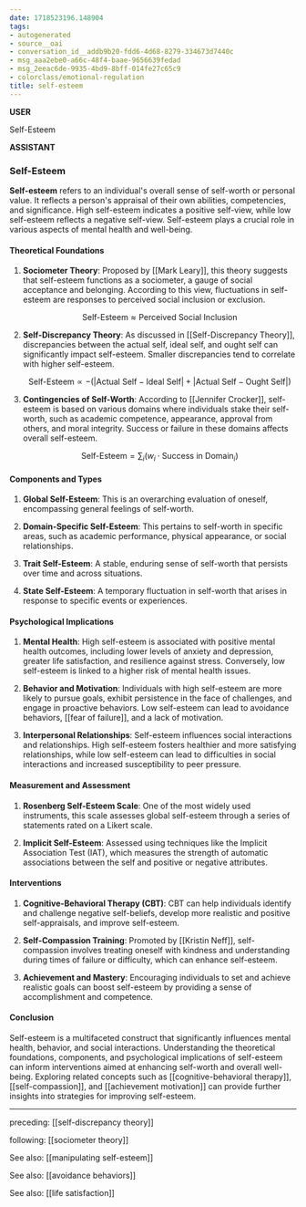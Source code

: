 ```yaml
---
date: 1718523196.148904
tags:
- autogenerated
- source__oai
- conversation_id__addb9b20-fdd6-4d68-8279-334673d7440c
- msg_aaa2ebe0-a66c-48f4-baae-9656639fedad
- msg_2eeac6de-9935-4bd9-8bff-014fe27c65c9
- colorclass/emotional-regulation
title: self-esteem
---
```


**USER**

Self-Esteem


**ASSISTANT**

### Self-Esteem

**Self-esteem** refers to an individual's overall sense of self-worth or personal value. It reflects a person's appraisal of their own abilities, competencies, and significance. High self-esteem indicates a positive self-view, while low self-esteem reflects a negative self-view. Self-esteem plays a crucial role in various aspects of mental health and well-being.

#### Theoretical Foundations

1. **Sociometer Theory**: Proposed by [[Mark Leary]], this theory suggests that self-esteem functions as a sociometer, a gauge of social acceptance and belonging. According to this view, fluctuations in self-esteem are responses to perceived social inclusion or exclusion.

   $$ \text{Self-Esteem} \approx \text{Perceived Social Inclusion} $$

2. **Self-Discrepancy Theory**: As discussed in [[Self-Discrepancy Theory]], discrepancies between the actual self, ideal self, and ought self can significantly impact self-esteem. Smaller discrepancies tend to correlate with higher self-esteem.

   $$ \text{Self-Esteem} \propto - (|\text{Actual Self} - \text{Ideal Self}| + |\text{Actual Self} - \text{Ought Self}|) $$

3. **Contingencies of Self-Worth**: According to [[Jennifer Crocker]], self-esteem is based on various domains where individuals stake their self-worth, such as academic competence, appearance, approval from others, and moral integrity. Success or failure in these domains affects overall self-esteem.

   $$ \text{Self-Esteem} = \sum_{i} (w_i \cdot \text{Success in Domain}_i) $$

#### Components and Types

1. **Global Self-Esteem**: This is an overarching evaluation of oneself, encompassing general feelings of self-worth.

2. **Domain-Specific Self-Esteem**: This pertains to self-worth in specific areas, such as academic performance, physical appearance, or social relationships. 

3. **Trait Self-Esteem**: A stable, enduring sense of self-worth that persists over time and across situations.

4. **State Self-Esteem**: A temporary fluctuation in self-worth that arises in response to specific events or experiences.

#### Psychological Implications

1. **Mental Health**: High self-esteem is associated with positive mental health outcomes, including lower levels of anxiety and depression, greater life satisfaction, and resilience against stress. Conversely, low self-esteem is linked to a higher risk of mental health issues.

2. **Behavior and Motivation**: Individuals with high self-esteem are more likely to pursue goals, exhibit persistence in the face of challenges, and engage in proactive behaviors. Low self-esteem can lead to avoidance behaviors, [[fear of failure]], and a lack of motivation.

3. **Interpersonal Relationships**: Self-esteem influences social interactions and relationships. High self-esteem fosters healthier and more satisfying relationships, while low self-esteem can lead to difficulties in social interactions and increased susceptibility to peer pressure.

#### Measurement and Assessment

1. **Rosenberg Self-Esteem Scale**: One of the most widely used instruments, this scale assesses global self-esteem through a series of statements rated on a Likert scale.

2. **Implicit Self-Esteem**: Assessed using techniques like the Implicit Association Test (IAT), which measures the strength of automatic associations between the self and positive or negative attributes.

#### Interventions

1. **Cognitive-Behavioral Therapy (CBT)**: CBT can help individuals identify and challenge negative self-beliefs, develop more realistic and positive self-appraisals, and improve self-esteem.

2. **Self-Compassion Training**: Promoted by [[Kristin Neff]], self-compassion involves treating oneself with kindness and understanding during times of failure or difficulty, which can enhance self-esteem.

3. **Achievement and Mastery**: Encouraging individuals to set and achieve realistic goals can boost self-esteem by providing a sense of accomplishment and competence.

#### Conclusion

Self-esteem is a multifaceted construct that significantly influences mental health, behavior, and social interactions. Understanding the theoretical foundations, components, and psychological implications of self-esteem can inform interventions aimed at enhancing self-worth and overall well-being. Exploring related concepts such as [[cognitive-behavioral therapy]], [[self-compassion]], and [[achievement motivation]] can provide further insights into strategies for improving self-esteem.


---

preceding: [[self-discrepancy theory]]  


following: [[sociometer theory]]

See also: [[manipulating self-esteem]]


See also: [[avoidance behaviors]]


See also: [[life satisfaction]]